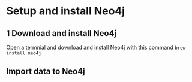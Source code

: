 # Setup and install Neo4j 

## 1 Download and install Neo4j
Open a termnial and download and install Neo4j with this command `brew install neo4j`

## Import data to Neo4j
